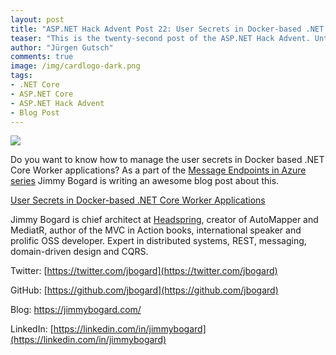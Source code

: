 ```yaml
---
layout: post
title: "ASP.NET Hack Advent Post 22: User Secrets in Docker-based .NET Core Worker Applications"
teaser: "This is the twenty-second post of the ASP.NET Hack Advent. Until December 24th I'm going to post a link to a good community resource per day and a few lines about it."
author: "Jürgen Gutsch"
comments: true
image: /img/cardlogo-dark.png
tags: 
- .NET Core
- ASP.NET Core
- ASP.NET Hack Advent
- Blog Post
---
```


![]({{site.baseurl}}/img/advent/advent.jpg)

Do you want to know how to manage the user secrets in Docker based .NET Core Worker applications? As a part of the  [Message Endpoints in Azure series](https://jimmybogard.com/building-messaging-endpoints-in-azure-evaluating-the-landscape/) Jimmy Bogard is writing an awesome blog post about this.

[User Secrets in Docker-based .NET Core Worker Applications](https://jimmybogard.com/user-secrets-in-docker-based-net-core-worker-applications/)

Jimmy Bogard is chief architect at [Headspring](https://headspring.com/), creator of AutoMapper and MediatR, author of the MVC in Action books, international speaker and prolific OSS developer. Expert in distributed systems, REST, messaging, domain-driven design and CQRS.

Twitter: [https://twitter.com/jbogard](https://twitter.com/jbogard)

GitHub: [https://github.com/jbogard](https://github.com/jbogard)

Blog: https://jimmybogard.com/

LinkedIn: [https://linkedin.com/in/jimmybogard](https://linkedin.com/in/jimmybogard)




